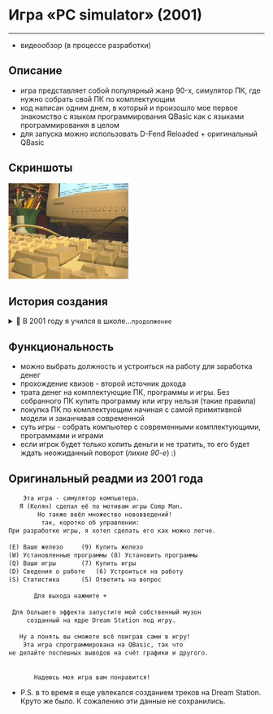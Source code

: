 # Игра «PC simulator» (2001)
***

- видеообзор (в процессе разработки)

## Описание 
- игра представляет собой популярный жанр 90-x, симулятор ПК, где нужно собрать свой ПК по комплектующим
- код написан одним днем, в который и произошло мое первое знакомство с языком программирования QBasic как с языками программирования в целом
- для запуска можно использовать D-Fend Reloaded + оригинальный QBasic

## Скриншоты
![Симулятор ПК](https://github.com/NikolayMishaev/pc-simulator-game/raw/master/pc-image.jpg)

## История создания
 <details>
  <summary>📝 В 2001 году я учился в школе...<code>продолжение</code></summary>
У меня был близкий друг и после 9 класса он поступил в технический колледж, а я остался учиться дальше. И вот как-то раз, он пришел ко мне домой и начал мне рассказывать и показывать как превращать простые команды кода в программу. Это было мое первое знакомство с языком программирования. И меня это так сильно увлекло, что уже начав в тот же самый день и закончив поздно ночью, я написал свою первую игру "Симулятор компьютера". Как сейчас помню, что изучал необходимые мне команды языка прямо на лету. На следующий день, мой друг, конечно, не мог поверить в то, что эту игру написал я :) Я показал игру своему учителю по информатике, который похвалил меня и посоветовал выучить язык DarkBasic и написать продолжение игры с новыми возможностями на нем. И после создания я должен был поехать на олимпиаду, но этому не суждено было случиться...
</details>

## Функциональность
- можно выбрать должность и устроиться на работу для заработка денег
- прохождение квизов - второй источник дохода
- трата денег на комплектующие ПК, программы и игры. Без собранного ПК купить программу или игру нельзя (такие правила)
- покупка ПК по комплектующим начиная с самой примитивной модели и заканчивая современной
- суть игры - собрать компьютер с современными комплектующими, программами и играми
- если игрок будет только копить деньги и не тратить, то его будет ждать неожиданный поворот (_лихие 90-е_) :)

## Оригинальный реадми из 2001 года

		Эта игра - симулятор компьютера.
       Я (Колян) сделал её по мотивам игры Comp Man.
            Но также ввёл множество нововведений!
	         так, коротко об управлении:
  	При разработке игры, я хотел сделать его как можно легче.

	(E)	Ваше железо		(9)	Купить железо		
	(W)	Установленные программы	(8)	Установить программы	
	(Q)	Ваши игры		(7)	Купить игры		
	(D)	Сведения о работе	(6)	Устроиться на работу	
	(S)	Статистика		(5)	Ответить на вопрос	

		   Для выхода нажмите +

     Для большего эффекта запустите мой собственный музон
         созданный на ядре Dream Station под игру.

       Ну а понять вы сможете всё поиграв сами в игру!
        Эта игра спрограммирована на QBasic, так что
   	не делайте поспешных выводов на счёт графики и другого.
	

	       Надеюсь моя игра вам понравится!
	       
- P.S. в то время я еще увлекался созданием треков на Dream Station. Круто же было. К сожалению эти данные не сохранились.
